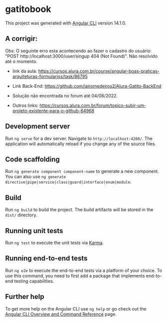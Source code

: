 # gatitobook

This project was generated with [Angular CLI](https://github.com/angular/angular-cli) version 14.1.0.

## A corrigir: 
Obs: O seguinte erro esta acontecendo ao fazer o cadastro do usuário: "POST http://localhost:3000/user/singup 404 (Not Found)". Não resolvido até o momento.
* link da aula: https://cursos.alura.com.br/course/angular-boas-praticas-arquiteturas-formularios/task/86795
* Link Back-End: https://github.com/jairomedeiros2/Alura-Gatito-BackEnd
* Solução não encontrada no forum até 04/08/2022.

* Outros links: https://cursos.alura.com.br/forum/topico-subir-um-projeto-existente-para-o-github-64968

## Development server

Run `ng serve` for a dev server. Navigate to `http://localhost:4200/`. The application will automatically reload if you change any of the source files.

## Code scaffolding

Run `ng generate component component-name` to generate a new component. You can also use `ng generate directive|pipe|service|class|guard|interface|enum|module`.

## Build

Run `ng build` to build the project. The build artifacts will be stored in the `dist/` directory.

## Running unit tests

Run `ng test` to execute the unit tests via [Karma](https://karma-runner.github.io).

## Running end-to-end tests

Run `ng e2e` to execute the end-to-end tests via a platform of your choice. To use this command, you need to first add a package that implements end-to-end testing capabilities.

## Further help

To get more help on the Angular CLI use `ng help` or go check out the [Angular CLI Overview and Command Reference](https://angular.io/cli) page.
